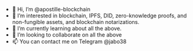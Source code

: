 - 👋 Hi, I’m @apostille-blockchain
- 👀 I’m interested in blockchain, IPFS, DID, zero-knowledge proofs, and non-fungible assets, and blockchain notarizations. 
- 🌱 I’m currently learning about all the above. 
- 💞️ I’m looking to collaborate on all the above
- 📫 You can contact me on Telegram @jabo38

<!---
apostille-blockchain/apostille-blockchain is a ✨ special ✨ repository because its `README.md` (this file) appears on your GitHub profile.
You can click the Preview link to take a look at your changes.
--->
